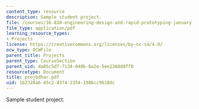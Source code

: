 ```yaml
---
content_type: resource
description: Sample student project.
file: /courses/16-810-engineering-design-and-rapid-prototyping-january-iap-2007/1b2328a645c2d37423541986cc9618dc_projbdhar.pdf
file_type: application/pdf
learning_resource_types:
- Projects
license: https://creativecommons.org/licenses/by-nc-sa/4.0/
ocw_type: OCWFile
parent_title: Projects
parent_type: CourseSection
parent_uid: da85c5d7-7134-040b-6a2e-5ee2360ddff0
resourcetype: Document
title: projbdhar.pdf
uid: 1b2328a6-45c2-d374-2354-1986cc9618dc
---
```

Sample student project.